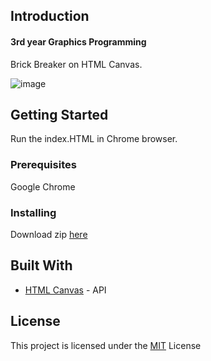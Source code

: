 ## Introduction       
#### 3rd year Graphics Programming            
Brick Breaker on HTML Canvas.

![image](https://user-images.githubusercontent.com/9217947/41088530-0a58e474-6a40-11e8-9d9b-df9ae3ac68a4.PNG)           

## Getting Started

Run the index.HTML in Chrome browser.

### Prerequisites

Google Chrome

### Installing

Download zip [here]()

## Built With

* [HTML Canvas](https://developer.mozilla.org/kab/docs/Web/API/Canvas_API) - API


## License

This project is licensed under the [MIT]() License



